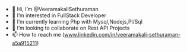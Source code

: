 - 👋 Hi, I’m @VeeramakaliSethuraman
- 👀 I’m interested in FullStack Developer
- 🌱 I’m currently learning Php with Mysql,Nodejs,Pl/Sql
- 💞️ I’m looking to collaborate on Rest API Projects
- 📫 How to reach me (www.linkedin.com/in/veeramakali-sethuraman-a5a915211)

<!---
VeeramakaliSethuraman/VeeramakaliSethuraman is a ✨ special ✨ repository because its `README.md` (this file) appears on your GitHub profile.
You can click the Preview link to take a look at your changes.
--->
